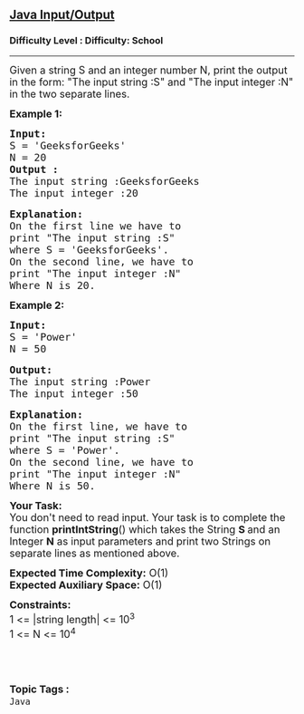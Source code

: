 <h2><a href="https://www.geeksforgeeks.org/problems/java-inputoutput0118/1?page=1&difficulty=School&sortBy=submissions">Java Input/Output</a></h2><h3>Difficulty Level : Difficulty: School</h3><hr><div class="problems_problem_content__Xm_eO"><p><span style="font-size:18px">Given a string S and an integer number N, print the output in the form: "The input string :S" and "The input integer :N" in the two separate lines.</span></p>

<p><span style="font-size:18px"><strong>Example 1:</strong></span></p>

<pre><span style="font-size:18px"><strong>Input:</strong>
S = 'GeeksforGeeks'
N = 20</span>
<span style="font-size:18px"><strong>Output : </strong>
The input string :GeeksforGeeks
The input integer :20</span>

<span style="font-size:18px"><strong>Explanation:</strong>
On the first line we have to 
print "The input string :S" 
where S = 'GeeksforGeeks'.
On the second line, we have to 
print "The input integer :N"
Where N is 20.</span></pre>

<p><strong><span style="font-size:18px">Example 2:</span></strong></p>

<pre><span style="font-size:18px"><strong>Input:</strong>
S = 'Power'
N = 50</span>

<span style="font-size:18px"><strong>Output:</strong> 
The input string :Power
The input integer :50</span>

<span style="font-size:18px"><strong>Explanation:</strong>
On the first line, we have to
print "The input string :S"
where S = 'Power'.
On the second line, we have to
print "The input integer :N"
Where N is 50.</span></pre>

<p><span style="font-size:18px"><strong>Your Task:&nbsp;</strong>&nbsp;<br>
You don't need to read input. Your task is to complete the function <strong>printIntString</strong>()&nbsp;which takes the String <strong>S </strong>and an Integer <strong>N</strong>&nbsp;as input parameters&nbsp;and print two Strings on separate lines as mentioned above.</span></p>

<p><span style="font-size:18px"><strong>Expected Time Complexity:</strong> O(1)<br>
<strong>Expected Auxiliary Space:</strong> O(1)</span></p>

<p><span style="font-size:18px"><strong>Constraints:</strong><br>
1 &lt;= |string length| &lt;= 10<sup>3</sup><br>
1 &lt;= N &lt;= 10<sup>4</sup></span></p>

<p>&nbsp;</p>
</div><br><p><span style=font-size:18px><strong>Topic Tags : </strong><br><code>Java</code>&nbsp;